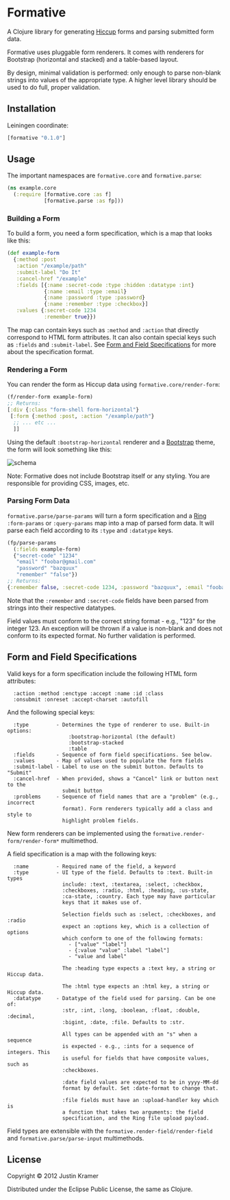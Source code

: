 # Formative

A Clojure library for generating [Hiccup](https://github.com/weavejester/hiccup) forms and parsing submitted form data.

Formative uses pluggable form renderers. It comes with renderers for Bootstrap (horizontal and stacked) and a table-based layout.

By design, minimal validation is performed: only enough to parse non-blank strings into values of the appropriate type. A higher level library should be used to do full, proper validation.


## Installation

Leiningen coordinate:

```clj
[formative "0.1.0"]
```

## Usage


The important namespaces are `formative.core` and `formative.parse`:

```clj
(ns example.core
  (:require [formative.core :as f]
            [formative.parse :as fp]))
```

### Building a Form

To build a form, you need a form specification, which is a map that looks like this:

```clj
(def example-form
  {:method :post
   :action "/example/path"
   :submit-label "Do It"
   :cancel-href "/example"
   :fields [{:name :secret-code :type :hidden :datatype :int}
            {:name :email :type :email}
            {:name :password :type :password}
            {:name :remember :type :checkbox}]
   :values {:secret-code 1234
            :remember true}})
```

The map can contain keys such as `:method` and `:action` that directly correspond to HTML form attributes. It can also contain special keys such as `:fields` and `:submit-label`. See [Form and Field Specifications](#form-and-field-specifications) for more about the specification format.

### Rendering a Form

You can render the form as Hiccup data using `formative.core/render-form`:

```clj
(f/render-form example-form)
;; Returns:
[:div {:class "form-shell form-horizontal"}
 [:form {:method :post, :action "/example/path"}
  ;; ... etc ...
  ]]
```

Using the default `:bootstrap-horizontal` renderer and a [Bootstrap](http://twitter.github.com/bootstrap/) theme, the form will look something like this:

![schema](https://github.com/jkk/formative/raw/master/doc/bootstrap-horizontal.png)

Note: Formative does not include Bootstrap itself or any styling. You are responsible for providing CSS, images, etc.

### Parsing Form Data

`formative.parse/parse-params` will turn a form specification and a [Ring](https://github.com/ring-clojure/ring) `:form-params` or `:query-params` map into a map of parsed form data. It will parse each field according to its `:type` and `:datatype` keys.

```clj
(fp/parse-params
  (:fields example-form)
  {"secret-code" "1234"
   "email" "foobar@gmail.com"
   "password" "bazquux"
   "remember" "false"})
;; Returns:
{:remember false, :secret-code 1234, :password "bazquux", :email "foobar@gmail.com"}
```

Note that the `:remember` and `:secret-code` fields have been parsed from strings into their respective datatypes.

Field values must conform to the correct string format - e.g., "123" for the integer 123. An exception will be thrown if a value is non-blank and does not conform to its expected format. No further validation is performed.

## Form and Field Specifications

Valid keys for a form specification include the following HTML form attributes:

      :action :method :enctype :accept :name :id :class
      :onsubmit :onreset :accept-charset :autofill

And the following special keys:

      :type         - Determines the type of renderer to use. Built-in options:
                        :bootstrap-horizontal (the default)
                        :bootstrap-stacked
                        :table
      :fields       - Sequence of form field specifications. See below.
      :values       - Map of values used to populate the form fields
      :submit-label - Label to use on the submit button. Defaults to "Submit"
      :cancel-href  - When provided, shows a "Cancel" link or button next to the
                      submit button
      :problems     - Sequence of field names that are a "problem" (e.g., incorrect
                      format). Form renderers typically add a class and style to
                      highlight problem fields.
                      
New form renderers can be implemented using the `formative.render-form/render-form*` multimethod.

A field specification is a map with the following keys:

      :name         - Required name of the field, a keyword
      :type         - UI type of the field. Defaults to :text. Built-in types
                      include: :text, :textarea, :select, :checkbox,
                      :checkboxes, :radio, :html, :heading, :us-state,
                      :ca-state, :country. Each type may have particular
                      keys that it makes use of.

                      Selection fields such as :select, :checkboxes, and :radio
                      expect an :options key, which is a collection of options
                      which conform to one of the following formats:
                        - ["value" "label"]
                        - {:value "value" :label "label"]
                        - "value and label"

                      The :heading type expects a :text key, a string or Hiccup data.

                      The :html type expects an :html key, a string or Hiccup data.
      :datatype     - Datatype of the field used for parsing. Can be one of:
                      :str, :int, :long, :boolean, :float, :double, :decimal,
                      :bigint, :date, :file. Defaults to :str.

                      All types can be appended with an "s" when a sequence
                      is expected - e.g., :ints for a sequence of integers. This
                      is useful for fields that have composite values, such as
                      :checkboxes.

                      :date field values are expected to be in yyyy-MM-dd
                      format by default. Set :date-format to change that.

                      :file fields must have an :upload-handler key which is
                      a function that takes two arguments: the field
                      specification, and the Ring file upload payload.

Field types are extensible with the `formative.render-field/render-field` and `formative.parse/parse-input` multimethods.

## License

Copyright © 2012 Justin Kramer

Distributed under the Eclipse Public License, the same as Clojure.
